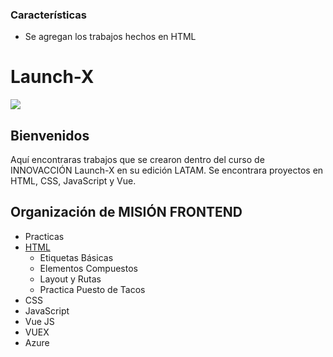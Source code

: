 ### Características
- Se agregan los trabajos hechos en HTML

# Launch-X

![](https://avatars.githubusercontent.com/u/110853422?s=200&v=4)

## Bienvenidos

Aquí encontraras trabajos que se crearon dentro del curso de INNOVACCIÓN Launch-X en su edición LATAM.
Se encontrara proyectos en HTML, CSS, JavaScript y Vue.

## Organización de MISIÓN FRONTEND


+ Practicas
+ [HTML](https://github.com/Zedreef/Launch-X/tree/master/HTML)
	+ Etiquetas Básicas
	+ Elementos Compuestos
	+ Layout y Rutas
	+ Practica Puesto de Tacos
+ CSS
+ JavaScript
+ Vue JS
+ VUEX
+ Azure
